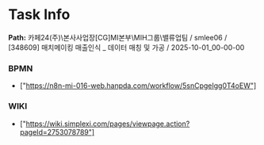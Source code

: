 # Task Info

**Path:** 카페24(주)\본사사업장\[CG]MI본부\MIH그룹\밸류업팀 / smlee06 / [348609] 매치메이킹 매출인식 _ 데이터 매칭 및 가공 / 2025-10-01_00-00-00

### BPMN
- ["https://n8n-mi-016-web.hanpda.com/workflow/5snCpgeIgg0T4oEW"]

### WIKI
- ["https://wiki.simplexi.com/pages/viewpage.action?pageId=2753078789"]

